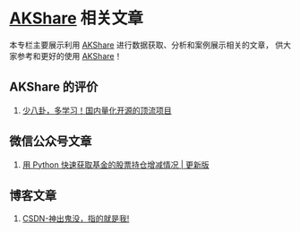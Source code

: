 # [AKShare](https://github.com/akfamily/akshare) 相关文章

本专栏主要展示利用 [AKShare](https://github.com/akfamily/akshare) 进行数据获取、分析和案例展示相关的文章，
供大家参考和更好的使用 [AKShare](https://github.com/akfamily/akshare)！

## AKShare 的评价

1. [少八卦，多学习！国内量化开源的顶流项目](https://mp.weixin.qq.com/s?__biz=MzAxNTc0Mjg0Mg==&mid=2653325383&idx=1&sn=de3ea07b5f8d28d63edffa410bf58790&chksm=802d4a52b75ac34478d2e3209adf0a44ba5d353559eb04f47ca8896ba6a40d44dda21dc89503&mpshare=1&scene=23&srcid=0210t8JATFZcRr7QU0VdRjJx&sharer_sharetime=1646818936986&sharer_shareid=a4c6299b7a875e1e5ddbc56b4c71e4dd#rd)

## 微信公众号文章

1. [用 Python 快速获取基金的股票持仓增减情况 | 更新版](https://mp.weixin.qq.com/s?__biz=MzU1MTM4OTk0MQ==&mid=2247487084&idx=1&sn=b307075af1702d8c1dbda7d9e219a9b5&chksm=fb9351f6cce4d8e0a647c902b25eca89804f8c3169eecd1216f0c5c7d90e64bee900cc7ed2c1&mpshare=1&scene=23&srcid=0309GDbmEHx70KjI19ionXfv&sharer_sharetime=1646819026253&sharer_shareid=a4c6299b7a875e1e5ddbc56b4c71e4dd#rd)

## 博客文章

1. [CSDN-神出鬼没，指的就是我!](https://blog.csdn.net/qq_26742269/category_11632032.html)
